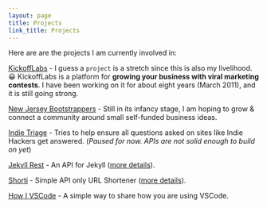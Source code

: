 ```yaml
---
layout: page
title: Projects
link_title: Projects
---
```


Here are are the projects I am currently involved in:

[KickoffLabs](https://kickofflabs.com) - I guess a `project` is a stretch since this is also my livelihood. 😀 KickoffLabs is a platform for **growing your business with viral marketing contests**. I have been working on it for about eight years (March 2011), and it is still going strong.

[New Jersey Bootstrappers](https://njbootstrappers.com) - Still in its infancy stage, I am hoping to grow & connect a community around small self-funded business ideas.

[Indie Triage](https://indietriage.com) - Tries to help ensure all questions asked on sites like Indie Hackers get answered. (_Paused for now. APIs are not solid enough to build on yet_)

[Jekyll Rest](https://github.com/scottwater/jekyll_rest) - An API for Jekyll ([more details](/jekyll-rest)).

[Shorti](https://github.com/scottwater/shorti) - Simple API only URL Shortener ([more details](/shorti)).

[How I VSCode](https://howivscode.com) - A simple way to share how you are using VSCode.

